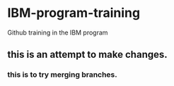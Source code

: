 # IBM-program-training
Github training in the IBM program
## this is an attempt to make changes.
### this is to try merging branches.
